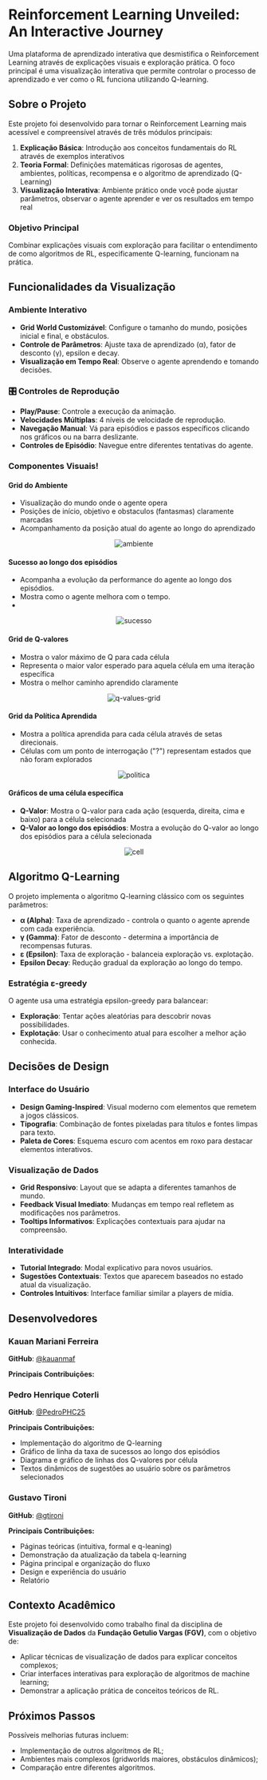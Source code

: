 # Reinforcement Learning Unveiled: An Interactive Journey

Uma plataforma de aprendizado interativa que desmistifica o Reinforcement Learning através de explicações visuais e exploração prática. O foco principal é uma visualização interativa que permite controlar o processo de aprendizado e ver como o RL funciona utilizando Q-learning.

## Sobre o Projeto

Este projeto foi desenvolvido para tornar o Reinforcement Learning mais acessível e compreensível através de três módulos principais:

1. **Explicação Básica**: Introdução aos conceitos fundamentais do RL através de exemplos interativos
2. **Teoria Formal**: Definições matemáticas rigorosas de agentes, ambientes, políticas, recompensa e o algoritmo de aprendizado (Q-Learning)
3. **Visualização Interativa**: Ambiente prático onde você pode ajustar parâmetros, observar o agente aprender e ver os resultados em tempo real

### Objetivo Principal

Combinar explicações visuais com exploração para facilitar o entendimento de como algoritmos de RL, especificamente Q-learning, funcionam na prática.

## Funcionalidades da Visualização

### Ambiente Interativo
- **Grid World Customizável**: Configure o tamanho do mundo, posições inicial e final, e obstáculos.
- **Controle de Parâmetros**: Ajuste taxa de aprendizado (α), fator de desconto (γ), epsilon e decay.
- **Visualização em Tempo Real**: Observe o agente aprendendo e tomando decisões.

### 🎛️ Controles de Reprodução
- **Play/Pause**: Controle a execução da animação.
- **Velocidades Múltiplas**: 4 níveis de velocidade de reprodução.
- **Navegação Manual**: Vá para episódios e passos específicos clicando nos gráficos ou na barra deslizante.
- **Controles de Episódio**: Navegue entre diferentes tentativas do agente.

### Componentes Visuais!

#### Grid do Ambiente
- Visualização do mundo onde o agente opera
- Posições de início, objetivo e obstaculos (fantasmas) claramente marcadas
- Acompanhamento da posição atual do agente ao longo do aprendizado

<div align="center">
  
![ambiente](https://github.com/user-attachments/assets/20beb0a3-f356-4edb-854d-0fd5e642b025)

</div>

#### Sucesso ao longo dos episódios
- Acompanha a evolução da performance do agente ao longo dos episódios.
- Mostra como o agente melhora com o tempo.
-
<div align="center">
  
![sucesso](https://github.com/user-attachments/assets/ef86a183-89ac-4f87-b3db-7efbb0e0e764)

</div>

#### Grid de Q-valores
- Mostra o valor máximo de Q para cada célula
- Representa o maior valor esperado para aquela célula em uma iteração específica
- Mostra o melhor caminho aprendido claramente

<div align="center">
  
![q-values-grid](https://github.com/user-attachments/assets/615fe881-e1cc-4f59-b20b-23ebf58fceb6)

</div>

#### Grid da Política Aprendida

- Mostra a política aprendida para cada célula através de setas direcionais.
- Células com um ponto de interrogação ("?") representam estados que não foram explorados

<div align="center">
  
![politica](https://github.com/user-attachments/assets/42ba0a58-a0b6-4e13-829d-8edb8f1df322)

</div>

#### Gráficos de uma célula específica
- **Q-Valor**: Mostra o Q-valor para cada ação (esquerda, direita, cima e baixo) para a célula selecionada
- **Q-Valor ao longo dos episódios**: Mostra a evolução do Q-valor ao longo dos episódios para a célula selecionada

<div align="center">
  
![cell](https://github.com/user-attachments/assets/9fa52ad4-bb80-4a75-8f16-a24a83a2dfd0)

</div>

## Algoritmo Q-Learning

O projeto implementa o algoritmo Q-learning clássico com os seguintes parâmetros:

- **α (Alpha)**: Taxa de aprendizado - controla o quanto o agente aprende com cada experiência.
- **γ (Gamma)**: Fator de desconto - determina a importância de recompensas futuras.
- **ε (Epsilon)**: Taxa de exploração - balanceia exploração vs. explotação.
- **Epsilon Decay**: Redução gradual da exploração ao longo do tempo.

### Estratégia ε-greedy
O agente usa uma estratégia epsilon-greedy para balancear:
- **Exploração**: Tentar ações aleatórias para descobrir novas possibilidades.
- **Explotação**: Usar o conhecimento atual para escolher a melhor ação conhecida.

## Decisões de Design

### Interface do Usuário
- **Design Gaming-Inspired**: Visual moderno com elementos que remetem a jogos clássicos.
- **Tipografia**: Combinação de fontes pixeladas para títulos e fontes limpas para texto.
- **Paleta de Cores**: Esquema escuro com acentos em roxo para destacar elementos interativos.

### Visualização de Dados
- **Grid Responsivo**: Layout que se adapta a diferentes tamanhos de mundo.
- **Feedback Visual Imediato**: Mudanças em tempo real refletem as modificações nos parâmetros.
- **Tooltips Informativos**: Explicações contextuais para ajudar na compreensão.

### Interatividade
- **Tutorial Integrado**: Modal explicativo para novos usuários.
- **Sugestões Contextuais**: Textos que aparecem baseados no estado atual da visualização.
- **Controles Intuitivos**: Interface familiar similar a players de mídia.

## Desenvolvedores

### Kauan Mariani Ferreira
**GitHub**: [@kauanmaf](https://github.com/kauanmaf)

**Principais Contribuições:**


### Pedro Henrique Coterli
**GitHub**: [@PedroPHC25](https://github.com/PedroPHC25)

**Principais Contribuições:**
- Implementação do algoritmo de Q-learning
- Gráfico de linha da taxa de sucessos ao longo dos episódios
- Diagrama e gráfico de linhas dos Q-valores por célula
- Textos dinâmicos de sugestões ao usuário sobre os parâmetros selecionados


### Gustavo Tironi
**GitHub**: [@gtironi](https://github.com/gtironi)

**Principais Contribuições:**
- Páginas teóricas (intuitiva, formal e q-leaning)
- Demonstração da atualização da tabela q-learning
- Página principal e organização do fluxo
- Design e experiência do usuário
- Relatório

## Contexto Acadêmico

Este projeto foi desenvolvido como trabalho final da disciplina de **Visualização de Dados** da **Fundação Getulio Vargas (FGV)**, com o objetivo de:

- Aplicar técnicas de visualização de dados para explicar conceitos complexos;
- Criar interfaces interativas para exploração de algoritmos de machine learning;
- Demonstrar a aplicação prática de conceitos teóricos de RL.

## Próximos Passos

Possíveis melhorias futuras incluem:
- Implementação de outros algoritmos de RL;
- Ambientes mais complexos (gridworlds maiores, obstáculos dinâmicos);
- Comparação entre diferentes algoritmos.
